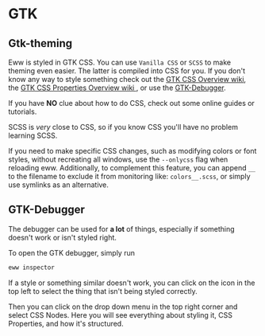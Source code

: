 # GTK

## Gtk-theming

Eww is styled in GTK CSS.
You can use `Vanilla CSS` or `SCSS` to make theming even easier. The latter is compiled into CSS for you.
If you don't know any way to style something check out the [GTK CSS Overview wiki](https://docs.gtk.org/gtk3/css-overview.html),
the [GTK CSS Properties Overview wiki ](https://docs.gtk.org/gtk3/css-properties.html),
or use the [GTK-Debugger](#gtk-debugger).

If you have **NO** clue about how to do CSS, check out some online guides or tutorials.

SCSS is _very_ close to CSS, so if you know CSS you'll have no problem learning SCSS.

If you need to make specific CSS changes, such as modifying colors or font styles, without recreating all windows, use the `--onlycss` flag when reloading eww. Additionally, to complement this feature, you can append `__` to the filename to exclude it from monitoring like: `colors__.scss`, or simply use symlinks as an alternative.

## GTK-Debugger

The debugger can be used for **a lot** of things, especially if something doesn't work or isn't styled right.

To open the GTK debugger, simply run

```bash
eww inspector
```

If a style or something similar doesn't work, you can click on the icon in the top left to select the thing that isn't being styled correctly.

Then you can click on the drop down menu in the top right corner and select CSS Nodes. Here you will see everything about styling it, CSS Properties, and how it's structured.
